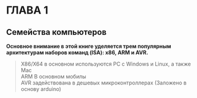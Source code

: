 # ГЛАВА 1

## Семейства компьютеров

**Основное внимание в этой книге уделяется трем популярным архитектурам наборов команд (ISA): x86, ARM и AVR.**

> X86/X64 в основном используются PC с Windows и Linux, а также Mac <br>
> ARM В основном мобилы  <br>
> AVR задействована в дешевых микроконтроллерах (Заложено в основу arduino)  <br>
